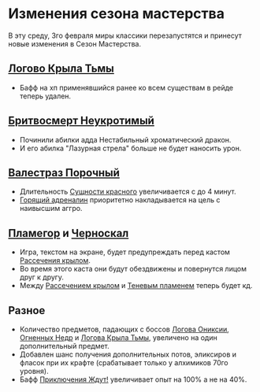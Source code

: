 # Изменения сезона мастерства

В эту среду, 3го февраля миры классики перезапустятся и принесут новые изменения в Сезон Мастерства.

## [Логово Крыла Тьмы](https://ru.classic.wowhead.com/blackwing-lair)

- Бафф на хп применявшийся ранее ко всем существам в рейде теперь удален.  

## [Бритвосмерт Неукротимый](https://ru.classic.wowhead.com/npc=12435)

- Починили абилки адда Нестабильный хроматический дракон.
- И его абилка "Лазурная стрела" больше не будет наносить урон.

## [Валестраз Порочный](https://ru.classic.wowhead.com/npc=13020)

- Длительность [Сущности красного](https://ru.classic.wowhead.com/spell=23513) увеличивается с до 4 минут.
- [Горящий адреналин](https://ru.classic.wowhead.com/spell=18173) приоритетно накладывается на цель с наивысшим аггро.

## [Пламегор](https://ru.classic.wowhead.com/npc=11981) и [Черноскал](https://ru.classic.wowhead.com/npc=14601)

- Игра, текстом на экране, будет предупреждать перед кастом [Рассечения крылом](https://ru.classic.wowhead.com/spell=23339/).
- Во время этого каста они будут обездвижены и повернутся лицом друг к другу.
- Между [Рассечением крылом](https://ru.classic.wowhead.com/spell=23339/) и [Теневым пламенем](https://ru.classic.wowhead.com/spell=22972/) теперь будет кд.

## Разное

- Количество предметов, падающих с боссов [Логова Ониксии](https://ru.classic.wowhead.com/onyxias-lair), [Огненных Недр](https://ru.classic.wowhead.com/molten-core) и [Логова Крыла Тьмы](https://ru.classic.wowhead.com/blackwing-lair), увеличено на один дополнительный предмет.  
- Добавлен шанс получения дополнительных потов, эликсиров и фласок при их крафте (срабатывает только у алхимиков 70го уровня).
- Бафф [Приключения Ждут!](https://ru.classic.wowhead.com/spell=362859) увеличивает опыт на 100% а не на 40%.